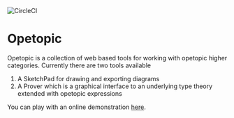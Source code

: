 ![CircleCI](https://circleci.com/gh/ggreif/opetopic.svg?style=shield)

# Opetopic

Opetopic is a collection of web based tools for working with 
opetopic higher categories.  Currently there are
two tools available

1. A SketchPad for drawing and exporting diagrams
2. A Prover which is a graphical interface to an
underlying type theory extended with opetopic expressions

You can play with an online demonstration [here](http://opetopic.net).

